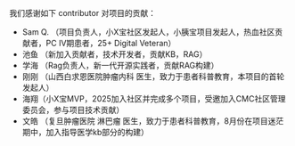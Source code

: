 我们感谢如下 contributor 对项目的贡献：

- Sam Q. （项目负责人，小X宝社区发起人，小胰宝项目发起人，热血社区贡献者，PC IV期患者，25+ Digital Veteran）
- 池鱼 （新加入贡献者，技术开发者，贡献KB，RAG）
- 学海 （Rag负责人，新一代开源实践者，贡献RAG构建）
- 刚刚 （山西白求恩医院肿瘤内科 医生，致力于患者科普教育，本项目的首轮发起人）
- 海翔（小X宝MVP，2025加入社区并完成多个项目，受邀加入CMC社区管理委员会，参与项目技术贡献）
- 文皓 （复旦肿瘤医院 淋巴瘤 医生，致力于患者科普教育，8月份在项目迷茫期中，加入指导医学kb部分的构建）